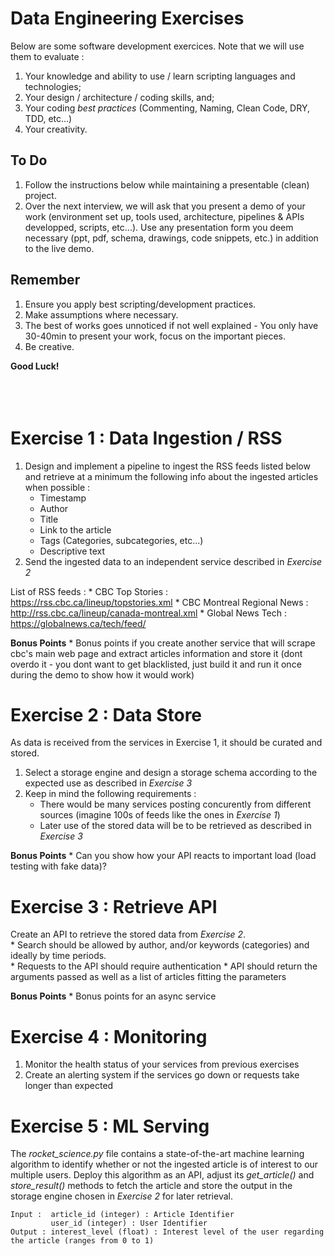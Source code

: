 # Data Engineering Exercises

Below are some software development exercices. Note that we will use them to evaluate : 
1. Your knowledge and ability to use / learn scripting languages and technologies;
2. Your design / architecture / coding skills, and;
3. Your coding *best practices* (Commenting, Naming, Clean Code, DRY, TDD, etc...)
4. Your creativity.

## To Do 
1. Follow the instructions below while maintaining a presentable (clean) project. 
2. Over the next interview, we will ask that you present a demo of your work (environment set up, tools used, architecture, pipelines & APIs developped, scripts, etc...).
Use any presentation form you deem necessary (ppt, pdf, schema, drawings, code snippets, etc.) in addition to the live demo.

## Remember 
1. Ensure you apply best scripting/development practices.
2. Make assumptions where necessary.
3. The best of works goes unnoticed if not well explained - You only have 30-40min to present your work, focus on the important pieces.
4. Be creative.

**Good Luck!**
<br></br>
<br></br>


# Exercise 1 : Data Ingestion / RSS
1. Design and implement a pipeline to ingest the RSS feeds listed below and retrieve at a minimum the following info about the ingested articles when possible :
    * Timestamp
    * Author
    * Title
    * Link to the article
    * Tags (Categories, subcategories, etc...)
    * Descriptive text
2. Send the ingested data to an independent service described in *Exercise 2*

List of RSS feeds : 
    * CBC Top Stories : https://rss.cbc.ca/lineup/topstories.xml
    * CBC Montreal Regional News : http://rss.cbc.ca/lineup/canada-montreal.xml
    * Global News Tech : https://globalnews.ca/tech/feed/

**Bonus Points** 
    * Bonus points if you create another service that will scrape cbc's main web page and extract articles information and store it (dont overdo it - you dont want to get blacklisted, just build it and run it once during the demo to show how it would work)

# Exercise 2 : Data Store
As data is received from the services in Exercise 1, it should be curated and stored. 
1. Select a storage engine and design a storage schema according to the expected use as described in *Exercise 3*
2. Keep in mind the following requirements : 
    * There would be many services posting concurently from different sources (imagine 100s of feeds like the ones in *Exercise 1*)
    * Later use of the stored data will be to be retrieved as described in *Exercise 3*

**Bonus Points**
    * Can you show how your API reacts to important load (load testing with fake data)?

# Exercise 3 : Retrieve API
Create an API to retrieve the stored data from *Exercise 2*.  
    * Search should be allowed by author, and/or keywords (categories) and ideally by time periods.  
    * Requests to the API should require authentication
    * API should return the arguments passed as well as a list of articles fitting the parameters

**Bonus Points** 
    * Bonus points for an async service

# Exercise 4 : Monitoring
1. Monitor the health status of your services from previous exercises
2. Create an alerting system if the services go down or requests take longer than expected

# Exercise 5 : ML Serving
The *rocket_science.py* file contains a state-of-the-art machine learning algorithm to identify whether or not the ingested article is of interest to our multiple users. Deploy this algorithm as an API, adjust its *get_article()* and *store_result()* methods to fetch the article and store the output in the storage engine chosen in *Exercise 2* for later retrieval.

```
Input :  article_id (integer) : Article Identifier
         user_id (integer) : User Identifier
Output : interest_level (float) : Interest level of the user regarding the article (ranges from 0 to 1)
```


